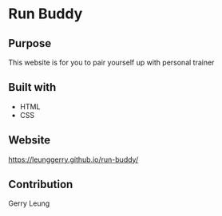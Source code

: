 # Run Buddy


## Purpose
This website is for you to pair yourself up with personal trainer

## Built with 
* HTML
* CSS

## Website
https://leunggerry.github.io/run-buddy/

## Contribution
Gerry Leung
